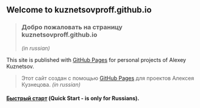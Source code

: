 ## Welcome to kuznetsovproff.github.io
> ### Добро пожаловать на страницу kuznetsovproff.github.io 
> *(in russian)*

This site is published with [GitHub Pages](https://pages.github.com/) for personal projects of Alexey Kuznetsov.
> Этот сайт создан с помощью [GitHub Pages](https://pages.github.com/) для проектов Алексея Кузнецова.
> *(in russian)*

#### [Быстрый старт](QuickStart.md) (Quick Start - is only for Russians).
